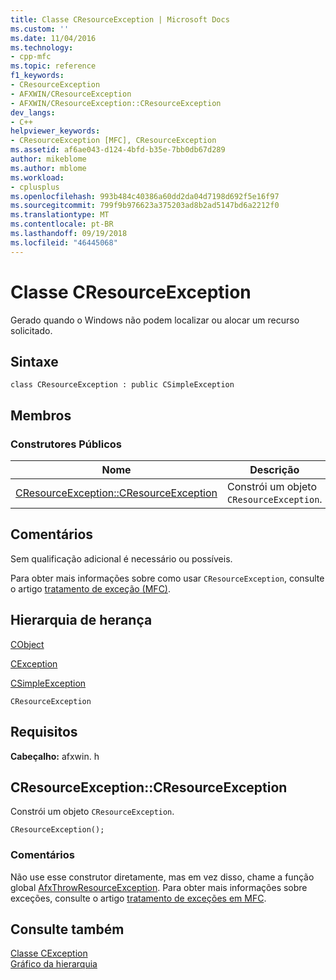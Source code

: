 ```yaml
---
title: Classe CResourceException | Microsoft Docs
ms.custom: ''
ms.date: 11/04/2016
ms.technology:
- cpp-mfc
ms.topic: reference
f1_keywords:
- CResourceException
- AFXWIN/CResourceException
- AFXWIN/CResourceException::CResourceException
dev_langs:
- C++
helpviewer_keywords:
- CResourceException [MFC], CResourceException
ms.assetid: af6ae043-d124-4bfd-b35e-7bb0db67d289
author: mikeblome
ms.author: mblome
ms.workload:
- cplusplus
ms.openlocfilehash: 993b484c40386a60dd2da04d7198d692f5e16f97
ms.sourcegitcommit: 799f9b976623a375203ad8b2ad5147bd6a2212f0
ms.translationtype: MT
ms.contentlocale: pt-BR
ms.lasthandoff: 09/19/2018
ms.locfileid: "46445068"
---
```

# <a name="cresourceexception-class"></a>Classe CResourceException

Gerado quando o Windows não podem localizar ou alocar um recurso solicitado.

## <a name="syntax"></a>Sintaxe

```
class CResourceException : public CSimpleException
```

## <a name="members"></a>Membros

### <a name="public-constructors"></a>Construtores Públicos

|Nome|Descrição|
|----------|-----------------|
|[CResourceException::CResourceException](#cresourceexception)|Constrói um objeto `CResourceException`.|

## <a name="remarks"></a>Comentários

Sem qualificação adicional é necessário ou possíveis.

Para obter mais informações sobre como usar `CResourceException`, consulte o artigo [tratamento de exceção (MFC)](../../mfc/exception-handling-in-mfc.md).

## <a name="inheritance-hierarchy"></a>Hierarquia de herança

[CObject](../../mfc/reference/cobject-class.md)

[CException](../../mfc/reference/cexception-class.md)

[CSimpleException](../../mfc/reference/csimpleexception-class.md)

`CResourceException`

## <a name="requirements"></a>Requisitos

**Cabeçalho:** afxwin. h

##  <a name="cresourceexception"></a>  CResourceException::CResourceException

Constrói um objeto `CResourceException`.

```
CResourceException();
```

### <a name="remarks"></a>Comentários

Não use esse construtor diretamente, mas em vez disso, chame a função global [AfxThrowResourceException](exception-processing.md#afxthrowresourceexception). Para obter mais informações sobre exceções, consulte o artigo [tratamento de exceções em MFC](../exception-handling-in-mfc.md).

## <a name="see-also"></a>Consulte também

[Classe CException](cexception-class.md)<br/>
[Gráfico da hierarquia](../hierarchy-chart.md)


